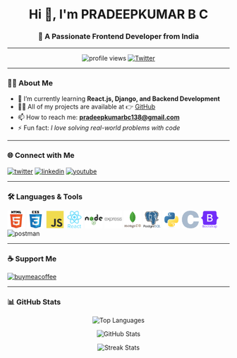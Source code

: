 <h1 align="center">Hi 👋, I'm PRADEEPKUMAR B C</h1>
<h3 align="center">🚀 A Passionate Frontend Developer from India</h3>

---

<p align="center">
  <img src="https://komarev.com/ghpvc/?username=pradeepkumarbc&label=Profile%20views&color=0e75b6&style=flat" alt="profile views"/>
  <a href="https://twitter.com/codequest" target="_blank">
    <img src="https://img.shields.io/twitter/follow/codequest?logo=twitter&style=for-the-badge" alt="Twitter"/>
  </a>
</p>

---

### 👨‍💻 About Me  
- 🌱 I’m currently learning **React.js, Django, and Backend Development**  
- 👨‍💻 All of my projects are available at 👉 [GitHub](https://github.com/PRADEEPKUMARBC)  
- 📫 How to reach me: **pradeepkumarbc138@gmail.com**  
- ⚡ Fun fact: *I love solving real-world problems with code*  

---

### 🌐 Connect with Me  
<p align="left">
<a href="https://twitter.com/codequest" target="blank"><img align="center" src="https://raw.githubusercontent.com/rahuldkjain/github-profile-readme-generator/master/src/images/icons/Social/twitter.svg" alt="twitter" height="30" width="40" /></a>
<a href="https://linkedin.com/in/pradeepkumarbc" target="blank"><img align="center" src="https://raw.githubusercontent.com/rahuldkjain/github-profile-readme-generator/master/src/images/icons/Social/linked-in-alt.svg" alt="linkedin" height="30" width="40" /></a>
<a href="https://www.youtube.com/c/CodeQuest" target="blank"><img align="center" src="https://raw.githubusercontent.com/rahuldkjain/github-profile-readme-generator/master/src/images/icons/Social/youtube.svg" alt="youtube" height="30" width="40" /></a>
</p>

---

### 🛠️ Languages & Tools  
<p align="left">
  <img src="https://raw.githubusercontent.com/devicons/devicon/master/icons/html5/html5-original-wordmark.svg" alt="html5" width="40" height="40"/> 
  <img src="https://raw.githubusercontent.com/devicons/devicon/master/icons/css3/css3-original-wordmark.svg" alt="css3" width="40" height="40"/> 
  <img src="https://raw.githubusercontent.com/devicons/devicon/master/icons/javascript/javascript-original.svg" alt="javascript" width="40" height="40"/> 
  <img src="https://raw.githubusercontent.com/devicons/devicon/master/icons/react/react-original-wordmark.svg" alt="react" width="40" height="40"/> 
  <img src="https://raw.githubusercontent.com/devicons/devicon/master/icons/nodejs/nodejs-original-wordmark.svg" alt="nodejs" width="40" height="40"/> 
  <img src="https://raw.githubusercontent.com/devicons/devicon/master/icons/express/express-original-wordmark.svg" alt="express" width="40" height="40"/> 
  <img src="https://raw.githubusercontent.com/devicons/devicon/master/icons/mongodb/mongodb-original-wordmark.svg" alt="mongodb" width="40" height="40"/> 
  <img src="https://raw.githubusercontent.com/devicons/devicon/master/icons/postgresql/postgresql-original-wordmark.svg" alt="postgresql" width="40" height="40"/> 
  <img src="https://raw.githubusercontent.com/devicons/devicon/master/icons/python/python-original.svg" alt="python" width="40" height="40"/> 
  <img src="https://raw.githubusercontent.com/devicons/devicon/master/icons/c/c-original.svg" alt="c" width="40" height="40"/> 
  <img src="https://raw.githubusercontent.com/devicons/devicon/master/icons/bootstrap/bootstrap-plain-wordmark.svg" alt="bootstrap" width="40" height="40"/> 
  <img src="https://www.vectorlogo.zone/logos/getpostman/getpostman-icon.svg" alt="postman" width="40" height="40"/> 
</p>

---

### ☕ Support Me  
<p>
  <a href="https://www.buymeacoffee.com/PRADEEPKUMARBC">
    <img src="https://cdn.buymeacoffee.com/buttons/v2/default-yellow.png" height="50" width="210" alt="buymeacoffee"/>
  </a>
</p>

---

### 📊 GitHub Stats  
<p align="center">
  <img src="https://github-readme-stats.vercel.app/api/top-langs?username=pradeepkumarbc&show_icons=true&locale=en&layout=compact" alt="Top Languages"/>
</p>

<p align="center">
  <img src="https://github-readme-stats.vercel.app/api?username=pradeepkumarbc&show_icons=true&locale=en" alt="GitHub Stats"/>
</p>

<p align="center">
  <img src="https://github-readme-streak-stats.herokuapp.com/?user=pradeepkumarbc&" alt="Streak Stats"/>
</p>
